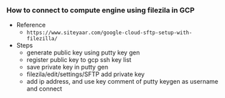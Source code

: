 ### How to connect to compute engine using filezila in GCP
+ Reference
  + `https://www.siteyaar.com/google-cloud-sftp-setup-with-filezilla/`
+ Steps
  + generate public key using putty key gen
  + register public key to gcp ssh key list
  + save private key in putty gen
  + filezila/edit/settings/SFTP  add  private key
  + add ip address, and use key comment of putty keygen as username and connect
  
